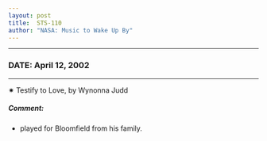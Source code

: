 ```yaml
---
layout: post
title:  STS-110
author: "NASA: Music to Wake Up By"
---
```


----
### DATE: April 12, 2002
----
✷ Testify to Love, by Wynonna Judd

##### Comment:
* played for Bloomfield from his family.
